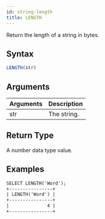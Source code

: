 ```yaml
---
id: string-length
title: LENGTH
---
```


Return the length of a string in bytes.

## Syntax

```sql
LENGTH(str)
```

## Arguments

| Arguments   | Description |
| ----------- | ----------- |
| str         | The string. |

## Return Type

A number data type value.

## Examples

```txt
SELECT LENGTH('Word');
+----------------+
| LENGTH('Word') |
+----------------+
|              4 |
+----------------+
```
